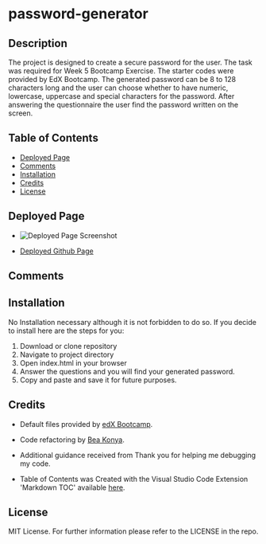 # password-generator

##  <a name='Description'></a>Description

The project is designed to create a secure password for the user. The task was required for Week 5 Bootcamp Exercise. The starter codes were provided by EdX Bootcamp. The generated password can be 8 to 128 characters long and the user can choose whether to have numeric, lowercase, uppercase and special characters for the password. After answering the questionnaire the user find the password written on the screen. 

##  <a name='TableofContents'></a>Table of Contents
<!-- vscode-markdown-toc -->
*  [Deployed Page](#DeployedPage)
*  [Comments](#Comments)
*  [Installation](#Installation)
*  [Credits](#Credits)
*  [License](#License)

<!-- vscode-markdown-toc-config
	numbering=true
	autoSave=true
	/vscode-markdown-toc-config -->
<!-- /vscode-markdown-toc -->

##  <a name='DeployedPage'></a>Deployed Page
- ![Deployed Page Screenshot]()

- [Deployed Github Page](https://beatak777.github.io/)

##  <a name='Comments'></a>Comments


##   <a name='Installation'></a>Installation
No Installation necessary although it is not forbidden to do so. If you decide to install here are the steps for you:
1. Download or clone repository
3. Navigate to project directory
2. Open index.html in your browser
3. Answer the questions and you will find your generated password.
4. Copy and paste and save it for future purposes.

##   <a name='Credits'></a>Credits

- Default files provided by [edX Bootcamp](https://www.edx.org/course/skills-bootcamp-in-front-end-web-development).



- Code refactoring by [Bea Konya](https://github.com/beatak777).
- Additional guidance received from []() Thank you for helping me debugging my code.
- Table of Contents was Created with the Visual Studio Code Extension 'Markdown TOC' available [here](https://marketplace.visualstudio.com/items?itemName=dumeng.markdown-toc).


##   <a name='License'></a>License
MIT License.
For further information please refer to the LICENSE in the repo.